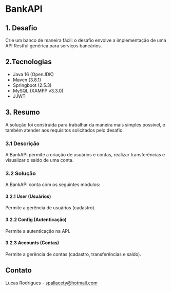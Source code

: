 # BankAPI

## 1. Desafio
Crie um banco de maneira fácil: o desafio envolve a implementação de uma API Restful genérica para serviços bancários.

## 2.Tecnologias
* Java 16 (OpenJDK)
* Maven (3.8.1)
* Springboot (2.5.3)
* MySQL (XAMPP v3.3.0)
* JJWT

## 3. Resumo
A solução foi construida para trabalhar da maneira mais simples possível, e também atender aos requisitos solicitados pelo desafio.

### 3.1 Descrição
A BankAPI permite a criação de usuários e contas, realizar transferências e visualizar o saldo de uma conta.

### 3.2 Solução
A BankAPI conta com os seguintes módulos:

#### 3.2.1 User (Usuários)
Permite a gerência de usuários (cadastro).
#### 3.2.2 Config (Autenticação)
Permite a autenticação na API.
#### 3.2.3 Accounts (Contas)
Permite a gerência de contas (cadastro, transferências e saldo).

## Contato

Lucas Rodrigues - spallacety@hotmail.com